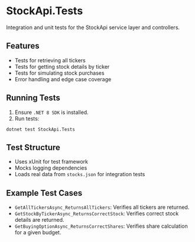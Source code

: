 # StockApi.Tests

Integration and unit tests for the StockApi service layer and controllers.

## Features

- Tests for retrieving all tickers
- Tests for getting stock details by ticker
- Tests for simulating stock purchases
- Error handling and edge case coverage

## Running Tests

1. Ensure `.NET 8 SDK` is installed.
2. Run tests:
```
dotnet test StockApi.Tests
```

## Test Structure

- Uses xUnit for test framework
- Mocks logging dependencies
- Loads real data from `stocks.json` for integration tests

## Example Test Cases

- `GetAllTickersAsync_ReturnsAllTickers`: Verifies all tickers are returned.
- `GetStockByTickerAsync_ReturnsCorrectStock`: Verifies correct stock details are returned.
- `GetBuyingOptionAsync_ReturnsCorrectShares`: Verifies share calculation for a given budget.

